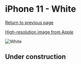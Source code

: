 # iPhone 11 - White

[Return to previous page](/iphone_xr)

[High-resolution image from Apple](https://store.storeimages.cdn-apple.com/8756/as-images.apple.com/is/MWVX2?wid=4500&hei=4500&fmt=png)

<div style="width: 500px"><img src="/almost_uncompressed/MWVX2.webp" alt="White"></div>

## Under construction
